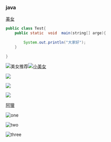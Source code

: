 ### java

[美女](https://cn.bing.com/images/search?q=%E8%B6%B3%E7%90%83%E5%AE%9D%E8%B4%9D&qpvt=%E8%B6%B3%E7%90%83%E5%AE%9D%E8%B4%9D&FORM=IGRE)

~~~java
public class Test{
    public static  void  main(string[] arge){
        
        System.out.println("大家好");
    }
    
}
~~~

![美女推荐](https://tse2-mm.cn.bing.net/th?id=OIP.u6L2gg23oAjA1sms8r8g9wHaLH&w=181&h=272&c=7&o=5&pid=1.7)[![小美女](E:\gitwork\study-code\yushan.jpg)](https://cn.bing.com/images/search?q=%E8%B6%B3%E7%90%83%E5%AE%9D%E8%B4%9D&qpvt=%E8%B6%B3%E7%90%83%E5%AE%9D%E8%B4%9D&FORM=IGRE)

![](https://tse3-mm.cn.bing.net/th?id=OIP.85Q1QJlvqVB2o3Ef6gqsigHaLH&w=181&h=272&c=7&o=5&pid=1.7)



![](https://tse2-mm.cn.bing.net/th?id=OIP.0E1eTDXCzJwNewXAnpLaHQHaJ4&w=181&h=241&c=7&o=5&pid=1.7)

![](http://www.sinaimg.cn/dy/slidenews/69_t500/2014_29/56732_78663_931001.jpg)



[阿狸](https://image.baidu.com/search/index?tn=baiduimage&ct=201326592&lm=-1&cl=2&ie=gb18030&word=%B0%A2%C0%EA&fr=ala&ala=1&alatpl=adress&pos=0&hs=2&xthttps=111111)

![one](https://image.baidu.com/search/detail?ct=503316480&z=undefined&tn=baiduimagedetail&ipn=d&word=%E9%98%BF%E7%8B%B8&step_word=&ie=utf-8&in=&cl=2&lm=-1&st=undefined&cs=328816726,2036073077&os=942385995,2482397837&simid=0,0&pn=4&rn=1&di=202501076030&ln=1976&fr=&fmq=1530885987005_R&fm=&ic=undefined&s=undefined&se=&sme=&tab=0&width=undefined&height=undefined&face=undefined&is=0,0&istype=0&ist=&jit=&bdtype=0&spn=0&pi=0&gsm=0&hs=2&objurl=http%3A%2F%2Fimg5q.duitang.com%2Fuploads%2Fitem%2F201310%2F11%2F20131011102631_CfPnj.thumb.700_0.jpeg&rpstart=0&rpnum=0&adpicid=0)



![two](https://image.baidu.com/search/detail?ct=503316480&z=undefined&tn=baiduimagedetail&ipn=d&word=%E9%98%BF%E7%8B%B8&step_word=&ie=utf-8&in=&cl=2&lm=-1&st=undefined&cs=1379554856,3581162496&os=3056032559,3459853965&simid=4205042337,481723428&pn=38&rn=1&di=157386056520&ln=1976&fr=&fmq=1530885987005_R&fm=&ic=undefined&s=undefined&se=&sme=&tab=0&width=undefined&height=undefined&face=undefined&is=0,0&istype=0&ist=&jit=&bdtype=0&spn=0&pi=0&gsm=0&hs=2&objurl=http%3A%2F%2Fs14.sinaimg.cn%2Fmw690%2F006bRPR4zy74QotqY0t0d%26690&rpstart=0&rpnum=0&adpicid=0)





![three](D:\upload\ffe7dbea-9d59-482f-81c5-22fda679275e.jpg)



